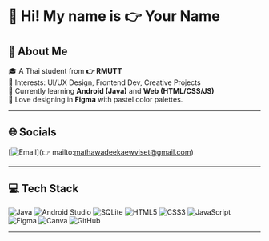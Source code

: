 <!-- ชื่อหัวใหญ่ -->
# 👋 Hi! My name is 👉 Your Name

## 💫 About Me
🎓 A Thai student from **👉 RMUTT**  
💼 Interests: UI/UX Design, Frontend Dev, Creative Projects  
🌱 Currently learning **Android (Java)** and **Web (HTML/CSS/JS)**  
🎨 Love designing in **Figma** with pastel color palettes.

---

## 🌐 Socials
[![Email](https://img.shields.io/badge/Email-D14836?logo=gmail&logoColor=white)](👉 mailto:mathawadeekaewviset@gmail.com)

---

## 💻 Tech Stack
<!-- เพิ่ม/ลบ badge ได้ตามต้องการ -->
![Java](https://img.shields.io/badge/Java-ED8B00?logo=openjdk&logoColor=white&style=for-the-badge)
![Android Studio](https://img.shields.io/badge/Android_Studio-3DDC84?logo=android-studio&logoColor=white&style=for-the-badge)
![SQLite](https://img.shields.io/badge/SQLite-003B57?logo=sqlite&logoColor=white&style=for-the-badge)
![HTML5](https://img.shields.io/badge/HTML5-E34F26?logo=html5&logoColor=white&style=for-the-badge)
![CSS3](https://img.shields.io/badge/CSS3-1572B6?logo=css3&logoColor=white&style=for-the-badge)
![JavaScript](https://img.shields.io/badge/JavaScript-F7DF1E?logo=javascript&logoColor=black&style=for-the-badge)
![Figma](https://img.shields.io/badge/Figma-F24E1E?logo=figma&logoColor=white&style=for-the-badge)
![Canva](https://img.shields.io/badge/Canva-00C4CC?logo=canva&logoColor=white&style=for-the-badge)
![GitHub](https://img.shields.io/badge/GitHub-181717?logo=github&logoColor=white&style=for-the-badge)

---

